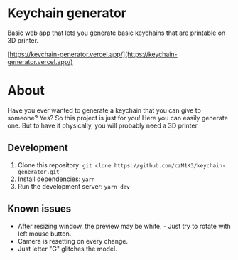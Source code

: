 # Keychain generator

Basic web app that lets you generate basic keychains that are printable on 3D printer.

[https://keychain-generator.vercel.app/](https://keychain-generator.vercel.app/)

# About
Have you ever wanted to generate a keychain that you can give to someone? Yes? So this project is just for you!
Here you can easily generate one. But to have it physically, you will probably need a 3D printer.

## Development
1. Clone this repository: `git clone https://github.com/czM1K3/keychain-generator.git`
1. Install dependencies: `yarn`
1. Run the development server: `yarn dev`

## Known issues
- After resizing window, the preview may be white. - Just try to rotate with left mouse button.
- Camera is resetting on every change.
- Just letter "G" glitches the model.
